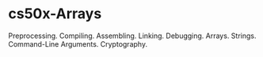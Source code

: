 # cs50x-Arrays
Preprocessing. Compiling. Assembling. Linking. Debugging. Arrays. Strings. Command-Line Arguments. Cryptography.

